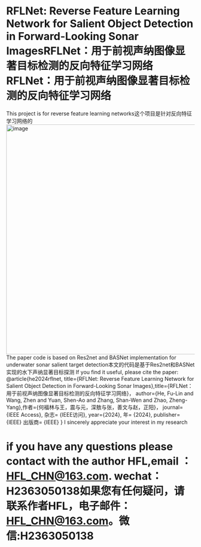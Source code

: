 # RFLNet: Reverse Feature Learning Network for Salient Object Detection in Forward-Looking Sonar ImagesRFLNet：用于前视声纳图像显著目标检测的反向特征学习网络RFLNet：用于前视声纳图像显著目标检测的反向特征学习网络
This project is for reverse feature learning networks这个项目是针对反向特征学习网络的
<img width="1197" height="615" alt="image"   src="https://github.com/user-attachments/assets/40f076d7-0c5a-4608-8adc-f06a70ef0a2a" />
The paper code is based on Res2net and BASNet implementation for underwater sonar salient target detection本文的代码是基于Res2net和BASNet实现的水下声纳显著目标探测
If you find it useful, please cite the paper:
@article{he2024rflnet,
  title={RFLNet: Reverse Feature Learning Network for Salient Object Detection in Forward-Looking Sonar Images},title={RFLNet：用于前视声纳图像显著目标检测的反向特征学习网络}，
  author={He, Fu-Lin and Wang, Zhen and Yuan, Shen-Ao and Zhang, Shan-Wen and Zhao, Zheng-Yang},作者={何福林与王，震与元，深敖与张，善文与赵，正阳}，
  journal={IEEE Access},   杂志= {IEEE访问},
  year={2024},   年= {2024},
  publisher={IEEE}   出版商= {IEEE}
}
I sincerely appreciate your interest in my research
# if you have any questions please contact with the author HFL,email ：HFL_CHN@163.com. wechat：H2363050138如果您有任何疑问，请联系作者HFL，电子邮件：HFL_CHN@163.com。微信:H2363050138
